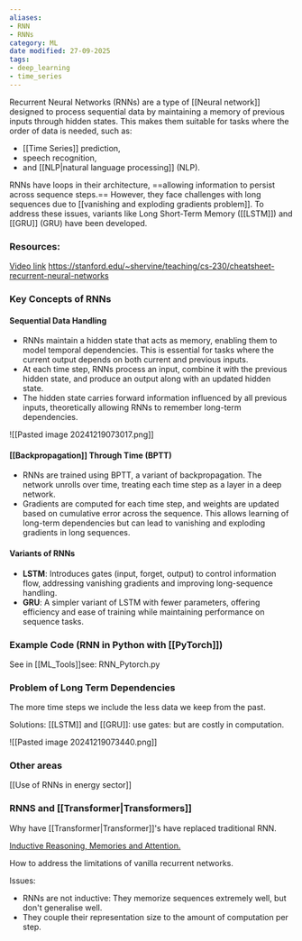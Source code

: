 ```yaml
---
aliases:
- RNN
- RNNs
category: ML
date modified: 27-09-2025
tags:
- deep_learning
- time_series
---
```

Recurrent Neural Networks (RNNs) are a type of [[Neural network]] designed to process sequential data by maintaining a memory of previous inputs through hidden states. This makes them suitable for tasks where the order of data is needed, such as:

- [[Time Series]] prediction, 
- speech recognition, 
- and [[NLP|natural language processing]] (NLP). 

RNNs have loops in their architecture, ==allowing information to persist across sequence steps.== However, they face challenges with long sequences due to [[vanishing and exploding gradients problem]]. To address these issues, variants like Long Short-Term Memory ([[LSTM]]) and [[GRU]] (GRU) have been developed.
### Resources:
[Video link](https://www.youtube.com/watch?v=TLLqsEyt8NI&list=PLcWfeUsAys2nPgh-gYRlexc6xvscdvHqX&index=9)
https://stanford.edu/~shervine/teaching/cs-230/cheatsheet-recurrent-neural-networks

### Key Concepts of RNNs

#### Sequential Data Handling
- RNNs maintain a hidden state that acts as memory, enabling them to model temporal dependencies. This is essential for tasks where the current output depends on both current and previous inputs.
- At each time step, RNNs process an input, combine it with the previous hidden state, and produce an output along with an updated hidden state.
- The hidden state carries forward information influenced by all previous inputs, theoretically allowing RNNs to remember long-term dependencies.

![[Pasted image 20241219073017.png]]


#### [[Backpropagation]] Through Time (BPTT)
- RNNs are trained using BPTT, a variant of backpropagation. The network unrolls over time, treating each time step as a layer in a deep network.
- Gradients are computed for each time step, and weights are updated based on cumulative error across the sequence. This allows learning of long-term dependencies but can lead to vanishing and exploding gradients in long sequences.
#### Variants of RNNs
- **LSTM**: Introduces gates (input, forget, output) to control information flow, addressing vanishing gradients and improving long-sequence handling.
- **GRU**: A simpler variant of LSTM with fewer parameters, offering efficiency and ease of training while maintaining performance on sequence tasks.
### Example Code (RNN in Python with [[PyTorch]])

See in [[ML_Tools]]see: RNN_Pytorch.py

### Problem of Long Term Dependencies

The more time steps we include the less data we keep from the past.

Solutions: [[LSTM]] and [[GRU]]: use gates: but are costly in computation.

![[Pasted image 20241219073440.png]]

### Other areas

[[Use of RNNs in energy sector]]

### RNNS and [[Transformer|Transformers]]

Why have [[Transformer|Transformer]]'s have replaced traditional RNN.

[Inductive Reasoning, Memories and Attention.](https://karpathy.github.io/2015/05/21/rnn-effectiveness/)

How to address the limitations of vanilla recurrent networks. 

Issues:
- RNNs are not inductive: They memorize sequences extremely well, but don't generalise well.
- They couple their representation size to the amount of computation per step. 
